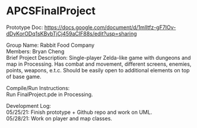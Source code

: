 # APCSFinalProject
Prototype Doc: https://docs.google.com/document/d/1mlItfz-gF7IOv-dDyKorODq1sKBvbTjCj459aCIF88s/edit?usp=sharing  
  
Group Name: Rabbit Food Company  
Members: Bryan Cheng  
Brief Project Description: Single-player Zelda-like game with dungeons and map in Processing. Has combat and movement, different screens, enemies, points, weapons, e.t.c. Should be easily open to additional elements on top of base game.  
  
Compile/Run Instructions:  
Run FinalProject.pde in Processing.
  
Development Log:  
05/25/21: Finish prototype + Github repo and work on UML.  
05/28/21: Work on player and map classes.
